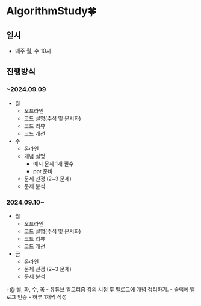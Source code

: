 # AlgorithmStudy🍀

## **일시**

- 매주 월, 수 10시
## **진행방식**
### **~2024.09.09**
- 월
    - 오프라인
    - 코드 설명(주석 및 문서화)
    - 코드 리뷰
    - 코드 개선
- 수
    - 온라인
    - 개념 설명
        - 예시 문제 1개 필수
        - ppt 준비
    - 문제 선정 (2~3 문제)
    - 문제 분석
### **2024.09.10~**
- 월
    - 오프라인
    - 코드 설명(주석 및 문서화)
    - 코드 리뷰
    - 코드 개선
- 금
    - 온라인
    - 문제 선정 (2~3 문제)
    - 문제 분석

+@ 월, 화, 수, 목
    - 유튜브 알고리즘 강의 시청 후 벨로그에 개념 정리하기.
    - 슬랙에 벨로그 인증
    - 하루 1개씩 작성

